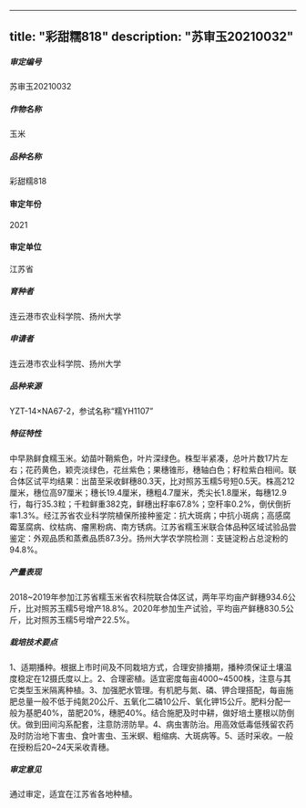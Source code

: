 
---
title: "彩甜糯818"
description: "苏审玉20210032"
---
##### 审定编号 
苏审玉20210032

##### 作物名称
玉米

##### 品种名称
彩甜糯818

#### 审定年份
2021	

#### 审定单位
江苏省

##### 育种者
连云港市农业科学院、扬州大学

##### 申请者
连云港市农业科学院、扬州大学

##### 品种来源
YZT-14×NA67-2，参试名称“糯YH1107”

##### 特征特性
中早熟鲜食糯玉米。幼苗叶鞘紫色，叶片深绿色。株型半紧凑，总叶片数17片左右；花药黄色，颖壳淡绿色，花丝紫色；果穗锥形，穗轴白色；籽粒紫白相间。联合体区试平均结果：出苗至采收鲜穗80.3天，比对照苏玉糯5号短0.5天。株高212厘米，穗位高97厘米；穗长19.4厘米，穗粗4.7厘米，秃尖长1.8厘米，每穗12.9行，每行35.3粒；千粒鲜重382克，鲜穗出籽率67.8%；空秆率0.2%，倒伏倒折率1.3%。经江苏省农业科学院植保所接种鉴定：抗大斑病；中抗小斑病；高感腐霉茎腐病、纹枯病、瘤黑粉病、南方锈病。江苏省糯玉米联合体品种区域试验品尝鉴定：外观品质和蒸煮品质87.3分。扬州大学农学院检测：支链淀粉占总淀粉的94.8%。

##### 产量表现
2018~2019年参加江苏省糯玉米省农科院联合体区试，两年平均亩产鲜穗934.6公斤，比对照苏玉糯5号增产18.8%。2020年参加生产试验，平均亩产鲜穗830.5公斤，比对照苏玉糯5号增产22.5%。

##### 栽培技术要点
1、适期播种。根据上市时间及不同栽培方式，合理安排播期，播种须保证土壤温度稳定在12摄氏度以上。2、合理密植。适宜密度每亩4000~4500株，注意与其它类型玉米隔离种植。3、加强肥水管理。有机肥与氮、磷、钾合理搭配，每亩施肥总量一般不低于纯氮20公斤、五氧化二磷10公斤、氧化钾15公斤。肥料分配一般为基肥40%，苗肥20%，穗肥40%。结合施肥及时中耕，做好培土壅根以防倒伏。做到田间沟系配套，注意防涝防旱。4、病虫害防治。用高效低毒低残留农药及时防治地下害虫、食叶害虫、玉米螟、粗缩病、大斑病等。5、适时采收。一般在授粉后20~24天采收青穗。

##### 审定意见
通过审定，适宜在江苏省各地种植。


